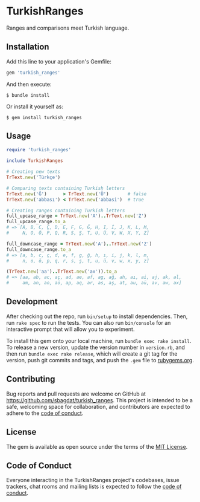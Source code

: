 # TurkishRanges

Ranges and comparisons meet Turkish language. 

## Installation

Add this line to your application's Gemfile:

```ruby
gem 'turkish_ranges'
```

And then execute:

    $ bundle install

Or install it yourself as:

    $ gem install turkish_ranges

## Usage

```ruby
require 'turkish_ranges'

include TurkishRanges

# Creating new texts
TrText.new('Türkçe')

# Comparing texts containing Turkish letters
TrText.new('Ğ')      > TrText.new('Ü')       # false
TrText.new('abbası') < TrText.new('abbasi')  # true

# Creating ranges containing Turkish letters
full_upcase_range = TrText.new('A')..TrText.new('Z')
full_upcase_range.to_a  
# => [A, B, C, Ç, D, E, F, G, Ğ, H, I, İ, J, K, L, M, 
#     N, O, Ö, P, Q, R, S, Ş, T, U, Ü, V, W, X, Y, Z]

full_downcase_range = TrText.new('A')..TrText.new('Z')
full_downcase_range.to_a  
# => [a, b, c, ç, d, e, f, g, ğ, h, ı, i, j, k, l, m,
#     n, o, ö, p, q, r, s, ş, t, u, ü, v, w, x, y, z]

(TrText.new('aa')..TrText.new('ax')).to_a
# => [aa, ab, ac, aç, ad, ae, af, ag, ağ, ah, aı, ai, aj, ak, al, 
#     am, an, ao, aö, ap, aq, ar, as, aş, at, au, aü, av, aw, ax]
```

## Development

After checking out the repo, run `bin/setup` to install dependencies. Then, run `rake spec` to run the tests. You can also run `bin/console` for an interactive prompt that will allow you to experiment.

To install this gem onto your local machine, run `bundle exec rake install`. To release a new version, update the version number in `version.rb`, and then run `bundle exec rake release`, which will create a git tag for the version, push git commits and tags, and push the `.gem` file to [rubygems.org](https://rubygems.org).

## Contributing

Bug reports and pull requests are welcome on GitHub at https://github.com/sbagdat/turkish_ranges. This project is intended to be a safe, welcoming space for collaboration, and contributors are expected to adhere to the [code of conduct](https://github.com/[USERNAME]/turkish_ranges/blob/master/CODE_OF_CONDUCT.md).

## License

The gem is available as open source under the terms of the [MIT License](https://opensource.org/licenses/MIT).

## Code of Conduct

Everyone interacting in the TurkishRanges project's codebases, issue trackers, chat rooms and mailing lists is expected to follow the [code of conduct](https://github.com/[USERNAME]/turkish_ranges/blob/master/CODE_OF_CONDUCT.md).
